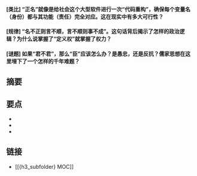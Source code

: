 #### [类比] “正名”就像是给社会这个大型软件进行一次“代码重构”，确保每个变量名（身份）都与其功能（责任）完全对应。这在现实中有多大可行性？


#### [规律] “名不正则言不顺，言不顺则事不成”。这句话背后揭示了怎样的政治逻辑？为什么说掌握了“定义权”就掌握了权力？


#### [谜题] 如果“君不君”，那么“臣”应该怎么办？是愚忠，还是反抗？儒家思想在这里埋下了一个怎样的千年难题？


## 摘要


## 要点

- 
- 
- 

## 链接

- [[{h3_subfolder} MOC]]
